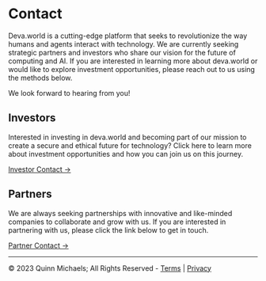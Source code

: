 # Contact

Deva.world is a cutting-edge platform that seeks to revolutionize the way humans and agents interact with technology. We are currently seeking strategic partners and investors who share our vision for the future of computing and AI. If you are interested in learning more about deva.world or would like to explore investment opportunities, please reach out to us using the methods below.

We look forward to hearing from you!

## Investors

Interested in investing in deva.world and becoming part of our mission to create a secure and ethical future for technology? Click here to learn more about investment opportunities and how you can join us on this journey.

[Investor Contact →](contact-investor)

## Partners

We are always seeking partnerships with innovative and like-minded companies to collaborate and grow with us. If you are interested in partnering with us, please click the link below to get in touch.

[Partner Contact →](contact-partner)

---

&copy; 2023 Quinn Michaels; All Rights Reserved - [Terms](../terms) | [Privacy](../privacy)
